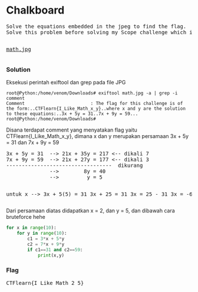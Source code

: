 <h1><b>Chalkboard</h1></b>
<pre>
Solve the equations embedded in the jpeg to find the flag. 
Solve this problem before solving my Scope challenge which is worth 100 points.

<a href='https://ctflearn.com/challenge/download/972'>math.jpg</a> 
</pre>
</b><h3>Solution</h3></b>
<p>Eksekusi perintah exiftool dan grep pada file JPG</p>

```console
root@Python:/home/venom/Downloads# exiftool math.jpg -a | grep -i comment
Comment                         : The flag for this challenge is of the form:..CTFlearn{I_Like_Math_x_y}..where x and y are the solution to these equations:..3x + 5y = 31..7x + 9y = 59...
root@Python:/home/venom/Downloads# 
```
<p>Disana terdapat comment yang menyatakan flag yaitu CTFlearn{I_Like_Math_x_y}, dimana x dan y merupakan persamaan 3x + 5y = 31 dan 7x + 9y = 59</p>
<pre>
3x + 5y = 31  --> 21x + 35y = 217 <-- dikali 7
7x + 9y = 59  --> 21x + 27y = 177 <-- dikali 3
----------------------------------  dikurang
              -->        8y = 40
              -->         y = 5

untuk x --> 3x + 5(5) = 31
            3x + 25 = 31
                 3x = 25 - 31
                 3x = -6
                  x = 2
</pre>
<p>Dari persamaan diatas didapatkan x = 2, dan y = 5, dan dibawah cara bruteforce hehe</p>

```python
for x in range(10):
    for y in range(10):
        c1 = 3*x + 5*y
        c2 = 7*x + 9*y
        if c1==31 and c2==59:
            print(x,y)
```
</b><h3>Flag</h3></b>
<pre>
CTFlearn{I_Like_Math_2_5}
</pre>

